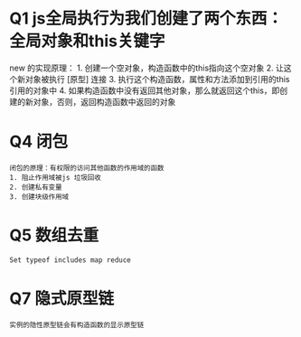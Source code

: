 # Q1 js全局执行为我们创建了两个东西：全局对象和this关键字
  new 的实现原理：
    1. 创建一个空对象，构造函数中的this指向这个空对象
    2. 让这个新对象被执行 [原型] 连接
    3. 执行这个构造函数，属性和方法添加到引用的this引用的对象中
    4. 如果构造函数中没有返回其他对象，那么就返回这个this，即创建的新对象，否则，返回构造函数中返回的对象


# Q4 闭包
    闭包的原理：有权限的访问其他函数的作用域的函数
    1. 阻止作用域被js 垃圾回收
    2. 创建私有变量
    3. 创建块级作用域

# Q5 数组去重
    Set typeof includes map reduce

# Q7 隐式原型链
    实例的隐性原型链会有构造函数的显示原型链